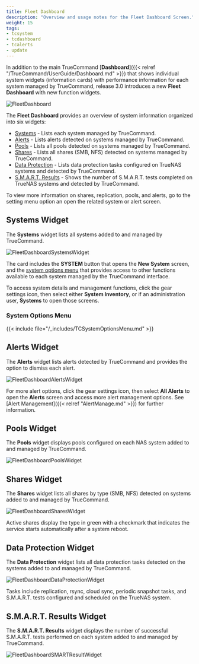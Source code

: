 ```yaml
---
title: Fleet Dashboard
description: "Overview and usage notes for the Fleet Dashboard Screen."
weight: 15
tags:
- tcsystem
- tcdashboard
- tcalerts
- update
---
```


In addition to the main TrueCommand [**Dashboard**]({{< relref "/TrueCommand/UserGuide/Dashboard.md" >}}) that shows individual system widgets (information cards) with performance information for each system managed by TrueCommand, release 3.0 introduces a new **Fleet Dashboard** with new function widgets.

![FleetDashboard](/images/TrueCommand/Dashboard/FleetDashboard.png "Fleet Dashboard")

The **Fleet Dashboard** provides an overview of system information organized into six widgets:

* [Systems](#systems-widget) - Lists each system managed by TrueCommand.
* [Alerts](#alerts-widget) - Lists alerts detected on systems managed by TrueCommand.
* [Pools](#pools-widget) - Lists all pools detected on systems managed by TrueCommand.
* [Shares](#shares-widget) - Lists all shares (SMB, NFS) detected on systems managed by TrueCommand.
* [Data Protection](#data-protection-widget) - Lists data protection tasks configured on TrueNAS systems and detected by TrueCommand.
* [S.M.A.R.T. Results](#smart-results-widget) - Shows the number of S.M.A.R.T. tests completed on TrueNAS systems and detected by TrueCommand.

To view more information on shares, replication, pools, and alerts, go to the setting menu option an open the related system or alert screen.

## Systems Widget

The **Systems** widget lists all systems added to and managed by TrueCommand.

![FleetDashboardSystemsWidget](/images/TrueCommand/Dashboard/FleetDashboardSystemsWidget.png "Fleet Dashboard Systems Widget")

The card includes the **SYSTEM** button that opens the **New System** screen, and the [system options menu](#system-options-menu) that provides access to other functions available to each system managed by the TrueCommand interface.

To access system details and management functions, click the gear <span class="material-icons">settings</span> icon, then select either **System Inventory**, or if an administration user, **Systems** to open those screens.

### System Options Menu

{{< include file="/_includes/TCSystemOptionsMenu.md" >}}

## Alerts Widget
The **Alerts** widget lists alerts detected by TrueCommand and provides the option to dismiss each alert.

![FleetDashboardAlertsWidget](/images/TrueCommand/Dashboard/FleetDashboardAlertsWidget.png "Fleet Dashboard Alerts Widget")

For more alert options, click the gear <span class="material-icons">settings</span> icon, then select **All Alerts** to open the **Alerts** screen and access more alert management options.
See [Alert Management]({{< relref "AlertManage.md" >}}) for further information.

## Pools Widget
The **Pools** widget displays pools configured on each NAS system added to and managed by TrueCommand.

![FleetDashboardPoolsWidget](/images/TrueCommand/Dashboard/FleetDashboardPoolsWidget.png "Fleet Dashboard Pools Widget")

## Shares Widget
The **Shares** widget lists all shares by type (SMB, NFS) detected on systems added to and managed by TrueCommand.

![FleetDashboardSharesWidget](/images/TrueCommand/Dashboard/FleetDashboardSharesWidget.png "Fleet Dashboard Shares Widget")

Active shares display the type in green with a checkmark that indicates the service starts automatically after a system reboot.

## Data Protection Widget
The **Data Protection** widget lists all data protection tasks detected on the systems added to and managed by TrueCommand.

![FleetDashboardDataProtectionWidget](/images/TrueCommand/Dashboard/FleetDashboardDataProtectionWidget.png "Fleet Dashboard Data Protection Widget")

Tasks include replication, rsync, cloud sync, periodic snapshot tasks, and S.M.A.R.T. tests configured and scheduled on the TrueNAS system.

## S.M.A.R.T. Results Widget
The **S.M.A.R.T. Results** widget displays the number of successful S.M.A.R.T. tests performed on each system added to and managed by TrueCommand.

![FleetDashboardSMARTResultWidget](/images/TrueCommand/Dashboard/FleetDashboardSMARTResultWidget.png "Fleet Dashboard S.M.A.R.T. Results Widget")
